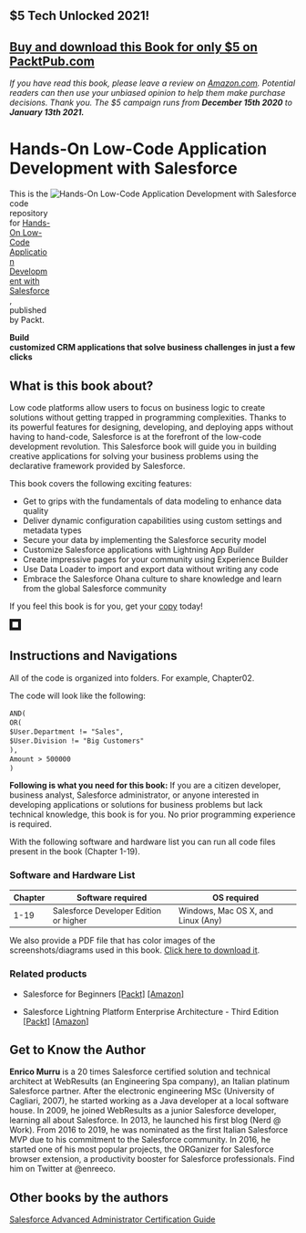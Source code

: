 ## $5 Tech Unlocked 2021!
[Buy and download this Book for only $5 on PacktPub.com](https://www.packtpub.com/product/hands-on-low-code-application-development-with-salesforce/9781800209770)
-----
*If you have read this book, please leave a review on [Amazon.com](https://www.amazon.com/gp/product/1800209770).     Potential readers can then use your unbiased opinion to help them make purchase decisions. Thank you. The $5 campaign         runs from __December 15th 2020__ to __January 13th 2021.__*

# Hands-On Low-Code Application Development with Salesforce

<a href="https://www.packtpub.com/product/hands-on-low-code-application-development-with-salesforce/9781800209770?utm_source=github&utm_medium=repository&utm_campaign=9781800209770"><img src="https://static.packt-cdn.com/products/9781800209770/cover/smaller" alt="Hands-On Low-Code Application Development with Salesforce" height="256px" align="right"></a>

This is the code repository for [Hands-On Low-Code Application Development with Salesforce](https://www.packtpub.com/product/hands-on-low-code-application-development-with-salesforce/9781800209770?utm_source=github&utm_medium=repository&utm_campaign=9781800209770), published by Packt.

**Build customized CRM applications that solve business challenges in just a few clicks**

## What is this book about?
Low code platforms allow users to focus on business logic to create solutions without getting trapped in programming complexities. Thanks to its powerful features for designing, developing, and deploying apps without having to hand-code, Salesforce is at the forefront of the low-code development revolution. This Salesforce book will guide you in building creative applications for solving your business problems using the declarative framework provided by Salesforce. 

This book covers the following exciting features:
* Get to grips with the fundamentals of data modeling to enhance data quality
* Deliver dynamic configuration capabilities using custom settings and metadata types
* Secure your data by implementing the Salesforce security model
* Customize Salesforce applications with Lightning App Builder
* Create impressive pages for your community using Experience Builder
* Use Data Loader to import and export data without writing any code
* Embrace the Salesforce Ohana culture to share knowledge and learn from the global Salesforce community

If you feel this book is for you, get your [copy](https://www.amazon.com/dp/1800209770) today!

<a href="https://www.packtpub.com/?utm_source=github&utm_medium=banner&utm_campaign=GitHubBanner"><img src="https://raw.githubusercontent.com/PacktPublishing/GitHub/master/GitHub.png" 
alt="https://www.packtpub.com/" border="5" /></a>

## Instructions and Navigations
All of the code is organized into folders. For example, Chapter02.

The code will look like the following:
```
AND(
OR(
$User.Department != "Sales",
$User.Division != "Big Customers"
),
Amount > 500000
)
```

**Following is what you need for this book:**
If you are a citizen developer, business analyst, Salesforce administrator, or anyone interested in developing applications or solutions for business problems but lack technical knowledge, this book is for you. No prior programming experience is required.

With the following software and hardware list you can run all code files present in the book (Chapter 1-19).
### Software and Hardware List
| Chapter | Software required | OS required |
| -------- | ------------------------------------ | ----------------------------------- |
| 1-19  | Salesforce Developer Edition or higher | Windows, Mac OS X, and Linux (Any) |

We also provide a PDF file that has color images of the screenshots/diagrams used in this book. [Click here to download it](https://static.packt-cdn.com/downloads/9781800209770_ColorImages.pdf).

### Related products
* Salesforce for Beginners [[Packt]](https://www.packtpub.com/product/salesforce-for-beginners/9781838986094?utm_source=github&utm_medium=repository&utm_campaign=9781838986094) [[Amazon]](https://www.amazon.com/dp/183898609X)

* Salesforce Lightning Platform Enterprise Architecture - Third Edition [[Packt]](https://www.packtpub.com/product/salesforce-lightning-platform-enterprise-architecture-third-edition/9781789956719?utm_source=github&utm_medium=repository&utm_campaign=9781789956719) [[Amazon]](https://www.amazon.com/dp/1789956714)


## Get to Know the Author
**Enrico Murru**
is a 20 times Salesforce certified solution and technical architect at WebResults (an Engineering Spa company), an Italian platinum Salesforce partner. After the electronic engineering MSc (University of Cagliari, 2007), he started working as a Java developer at a local software house. In 2009, he joined WebResults as a junior Salesforce developer, learning all about Salesforce. In 2013, he launched his first blog (Nerd @ Work). From 2016 to 2019, he was nominated as the first Italian Salesforce MVP due to his commitment to the Salesforce community. In 2016, he started one of his most popular projects, the ORGanizer for Salesforce browser extension, a productivity booster for Salesforce professionals. Find him on Twitter at @enreeco.

## Other books by the authors
[Salesforce Advanced Administrator Certification Guide](https://www.packtpub.com/virtualization-and-cloud/salesforce-advanced-administrator-certification-guide?utm_source=github&utm_medium=repository&utm_campaign=9781838643898)


